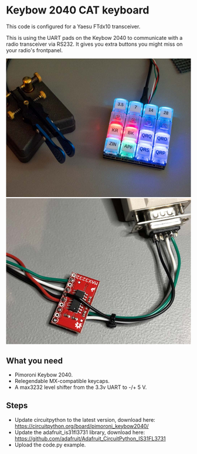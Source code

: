 # Keybow 2040 CAT keyboard
This code is configured for a Yaesu FTdx10 transceiver.

This is using the UART pads on the Keybow 2040 to communicate with a radio transceiver via RS232. It gives you extra buttons you might miss on your radio's frontpanel.

<img src="https://github.com/git1k2/keybow2040-cat/raw/main/kb-cat.jpg" width="640">

<img src="https://github.com/git1k2/keybow2040-cat/raw/main/max3232.jpg" width="640">


## What you need
* Pimoroni Keybow 2040.
* Relegendable MX-compatible keycaps.
* A max3232 level shifter from the 3.3v UART to -/+ 5 V.

## Steps
* Update circuitpython to the latest version, download here: https://circuitpython.org/board/pimoroni_keybow2040/
* Update the adafruit_is31fl3731 library, download here: https://github.com/adafruit/Adafruit_CircuitPython_IS31FL3731
* Upload the code.py example.

